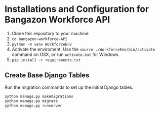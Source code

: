 # Installations and Configuration for Bangazon Workforce API

1. Clone this repository to your machine
1. `cd bangazon-workforce-API`
1. `python -m venv WorkforceEnv`
1. Activate the enviroment. Use the `source ./WorkforceEnv/bin/activate` command on OSX, or run `activate.bat` for Windows.
1. `pip install -r requirements.txt`

## Create Base Django Tables

Run the migration commands to set up the initial Django tables.

```sh
python manage.py makemigrations
python manage.py migrate
python manage.py runserver
```
